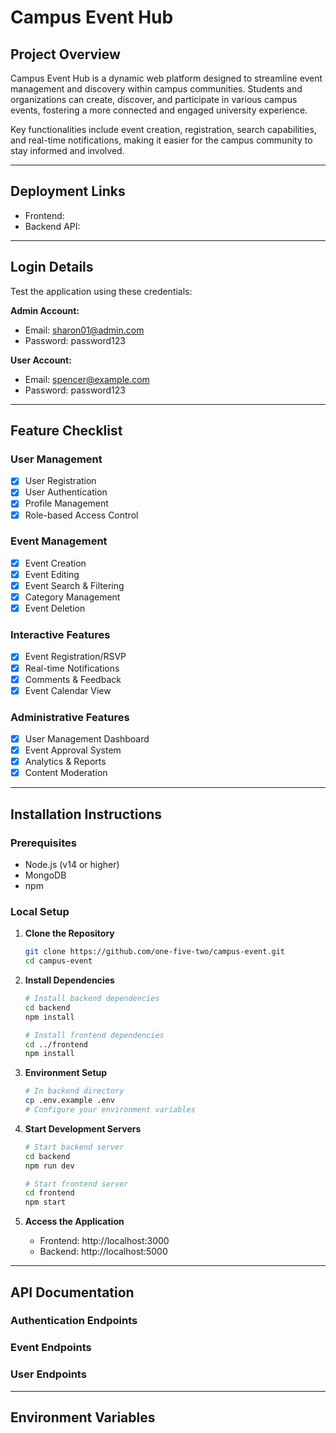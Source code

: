 # Campus Event Hub

## Project Overview
Campus Event Hub is a dynamic web platform designed to streamline event management and discovery within campus communities. Students and organizations can create, discover, and participate in various campus events, fostering a more connected and engaged university experience.

Key functionalities include event creation, registration, search capabilities, and real-time notifications, making it easier for the campus community to stay informed and involved.

---

## Deployment Links
- Frontend: 
- Backend API: 

---

## Login Details
Test the application using these credentials:

**Admin Account:**
- Email: sharon01@admin.com
- Password: password123

**User Account:**
- Email: spencer@example.com
- Password: password123

---

## Feature Checklist
### User Management
- [x] User Registration
- [x] User Authentication
- [x] Profile Management
- [x] Role-based Access Control

### Event Management
- [x] Event Creation
- [x] Event Editing
- [x] Event Search & Filtering
- [x] Category Management
- [x] Event Deletion
  
### Interactive Features
- [x] Event Registration/RSVP
- [x] Real-time Notifications
- [x] Comments & Feedback
- [x] Event Calendar View

### Administrative Features
- [x] User Management Dashboard
- [x] Event Approval System
- [x] Analytics & Reports
- [x] Content Moderation

---

## Installation Instructions

### Prerequisites
- Node.js (v14 or higher)
- MongoDB
- npm

### Local Setup

1. **Clone the Repository**
   ```bash
   git clone https://github.com/one-five-two/campus-event.git
   cd campus-event
   ```

2. **Install Dependencies**
   ```bash
   # Install backend dependencies
   cd backend
   npm install

   # Install frontend dependencies
   cd ../frontend
   npm install
   ```

3. **Environment Setup**
   ```bash
   # In backend directory
   cp .env.example .env
   # Configure your environment variables
   ```

4. **Start Development Servers**
   ```bash
   # Start backend server
   cd backend
   npm run dev

   # Start frontend server
   cd frontend
   npm start
   ```

5. **Access the Application**
   - Frontend: http://localhost:3000
   - Backend: http://localhost:5000

---

## API Documentation

### Authentication Endpoints


### Event Endpoints


### User Endpoints

---

## Environment Variables
